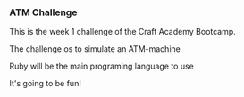 ### ATM Challenge

This is the week 1 challenge of the Craft Academy Bootcamp.

The challenge os to simulate an ATM-machine

Ruby will be the main programing language to use 

It's going to be fun!